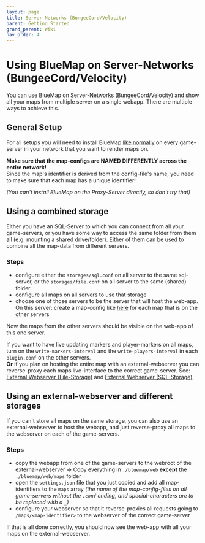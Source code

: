 ```yaml
---
layout: page
title: Server-Networks (BungeeCord/Velocity)
parent: Getting Started
grand_parent: Wiki
nav_order: 4
---
```


# Using BlueMap on Server-Networks (BungeeCord/Velocity)
You can use BlueMap on Server-Networks (BungeeCord/Velocity) and show all your maps from multiple server on a single webapp.
There are multiple ways to achieve this.

## General Setup
For all setups you will need to install BlueMap [like normally]({{site.baseurl}}/wiki/getting-started/Installation) 
on every game-server in your network that you want to render maps on.  

**Make sure that the map-configs are NAMED DIFFERENTLY across the entire network!**  
Since the map's identifier is derived from the config-file's name, you need to make sure that each map has a unique
identifier!

*(You can't install BlueMap on the Proxy-Server directly, so don't try that)*

## Using a combined storage
Either you have an SQL-Server to which you can connect from all your game-servers, or you have some way to access the
same folder from them all (e.g. mounting a shared drive/folder). Either of them can be used to combine all the map-data from different servers.

### Steps
- configure either the `storages/sql.conf` on all server to the same sql-server, or the `storages/file.conf` on 
  all server to the same (shared) folder
- configure all maps on all servers to use that storage
- choose one of those servers to be the server that will host the web-app. On this server: 
  create a map-config like [here]({{site.baseurl}}/wiki/getting-started/Configuration#hosting-static-maps) for each 
  map that is on the other servers

Now the maps from the other servers should be visible on the web-app of this one server.

If you want to have live updating markers and player-markers on all maps, turn on the `write-markers-interval` and the 
`write-players-interval` in each `plugin.conf` on the other servers.  
**Or** if you plan on hosting the entire map with an external-webserver you can reverse-proxy each maps live-interface to the correct
game-server. See: [External Webserver (File-Storage)]({{site.baseurl}}/wiki/webserver/ExternalWebserversFile) and
[External Webserver (SQL-Storage)]({{site.baseurl}}/wiki/webserver/ExternalWebserversSQL).

## Using an external-webserver and different storages
If you can't store all maps on the same storage, you can also use an external-webserver to host the webapp, and just
reverse-proxy all maps to the webserver on each of the game-servers.

### Steps
- copy the webapp from one of the game-servers to the webroot of the external-webserver => Copy everything in
  `./bluemap/web` **except** the `./bluemap/web/maps` folder
- open the `settings.json` file that you just copied and add all map-identifiers to the `maps` array 
  *(the name of the map-config-files on all game-servers without the `.conf` ending, and special-characters are to be replaced with a `_`)*
- configure your webserver so that it reverse-proxies all requests going to `/maps/<map-identifier>` to the webserver of
  the correct game-server

If that is all done correctly, you should now see the web-app with all your maps on the external-webserver.
